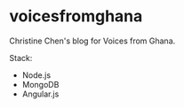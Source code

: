 voicesfromghana
===============

Christine Chen's blog for Voices from Ghana.

Stack:
- Node.js
- MongoDB
- Angular.js
